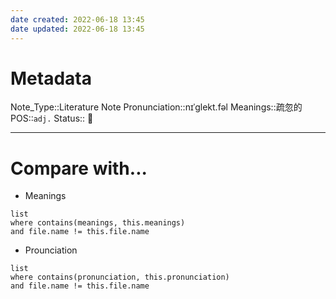```yaml
---
date created: 2022-06-18 13:45
date updated: 2022-06-18 13:45
---
```

# Metadata

Note_Type::Literature Note
Pronunciation::nɪˈɡlekt.fəl
Meanings::疏忽的
POS::`adj.`
Status:: 👶

---

# Compare with...

- Meanings

```dataview
list
where contains(meanings, this.meanings)
and file.name != this.file.name
```

- Prounciation

```dataview
list
where contains(pronunciation, this.pronunciation)
and file.name != this.file.name
```
